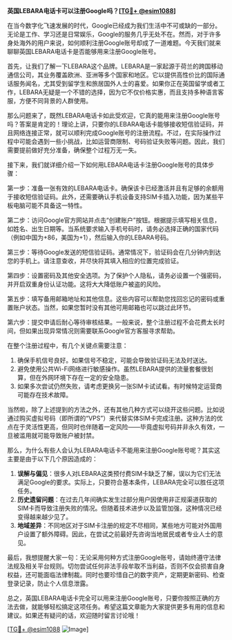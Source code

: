 **英国LEBARA电话卡可以注册Google吗？[[TG💪+ @esim1088](https://t.me/s/esim1088)]**

在当今数字化飞速发展的时代，Google已经成为我们生活中不可或缺的一部分。无论是工作、学习还是日常娱乐，Google的服务几乎无处不在。然而，对于许多身处海外的用户来说，如何顺利注册Google账号却成了一道难题。今天我们就来聊聊英国LEBARA电话卡是否能够用来注册Google账号。

首先，让我们了解一下LEBARA这个品牌。LEBARA是一家起源于荷兰的跨国移动通信公司，其业务覆盖欧洲、亚洲等多个国家和地区。它以提供高性价比的国际通话服务闻名，尤其受到留学生和旅居国外人士的喜爱。如果你正在英国留学或者工作，LEBARA无疑是一个不错的选择，因为它不仅价格实惠，而且支持多种语言客服，方便不同背景的人群使用。

那么问题来了，既然LEBARA电话卡如此受欢迎，它真的能用来注册Google账号吗？答案是肯定的！理论上讲，只要你的LEBARA电话卡能够接收短信验证码，并且网络连接正常，就可以顺利完成Google账号的注册流程。不过，在实际操作过程中可能会遇到一些小挑战，比如运营商限制、号码验证失败等问题。因此，我们需要提前做好充分准备，确保整个过程万无一失。

接下来，我们就详细介绍一下如何用LEBARA电话卡注册Google账号的具体步骤：

第一步：准备一张有效的LEBARA电话卡。确保该卡已经激活并且有足够的余额用于接收短信验证码。此外，还需要确认手机设备支持SIM卡插入功能，因为某些平板电脑可能不具备这一特性。

第二步：访问Google官方网站并点击“创建账户”按钮。根据提示填写相关信息，如姓名、出生日期等。当系统要求输入手机号码时，请务必选择正确的国家代码（例如中国为+86，美国为+1），然后输入你的LEBARA号码。

第三步：等待Google发送的短信验证码。通常情况下，验证码会在几分钟内到达您的手机上。请注意查收，并尽快将其填入相应的位置完成验证。

第四步：设置密码及其他安全选项。为了保护个人隐私，请务必设置一个强密码，并开启双重身份认证功能。这将大大降低账户被盗的风险。

第五步：填写备用邮箱地址和其他信息。这些内容可以帮助您找回忘记的密码或重置账户状态。当然，如果您暂时没有其他可用邮箱也可以跳过此环节。

第六步：提交申请后耐心等待审核结果。一般来说，整个注册过程不会花费太长时间，但如果出现异常情况则需要联系Google官方客服寻求帮助。

在整个注册过程中，有几个关键点需要注意：

1. 确保手机信号良好。如果信号不稳定，可能会导致验证码无法及时送达。
2. 避免使用公共Wi-Fi网络进行敏感操作。虽然LEBARA提供的流量套餐很划算，但在外网环境下存在一定的安全隐患。
3. 如果多次尝试仍然失败，请考虑更换另一张SIM卡试试看。有时候特定运营商可能存在技术故障。

当然啦，除了上述提到的方法之外，还有其他几种方式可以绕开这些问题。比如说通过购买虚拟号码（即所谓的“VPS”）来代替实体SIM卡完成注册。这种方法的优点在于灵活性更高，但同时也伴随着一定风险——毕竟虚拟号码并非永久有效，一旦被滥用就可能导致账户被封禁。

那么，为什么有些人会认为LEBARA电话卡不能用来注册Google账号呢？其实这主要是由于以下几个原因造成的：

1. **误解与偏见**：很多人对LEBARA这类预付费SIM卡缺乏了解，误以为它们无法满足Google的要求。实际上，只要符合基本条件，LEBARA完全可以胜任这项任务。
2. **历史遗留问题**：在过去几年间确实发生过部分用户因使用非正规渠道获取的SIM卡而导致注册失败的情况。但随着技术进步以及监管加强，这种情况已经变得越来越少见了。
3. **地域差异**：不同地区对于SIM卡注册的规定不尽相同，某些地方可能对外国用户设置了额外障碍。因此，在尝试之前最好先咨询当地居民或者专业人士的意见。

最后，我想提醒大家一句：无论采用何种方式注册Google账号，请始终遵守法律法规及相关平台规则。切勿尝试任何非法手段牟取不当利益，否则不仅会损害自身权益，还可能面临法律制裁。同时也要珍惜自己的数字资产，定期更新密码、检查登录记录，防止个人信息泄露。

总之，英国LEBARA电话卡完全可以用来注册Google账号，只要你按照正确的方法去做，就能够轻松搞定这项任务。希望这篇文章能为大家提供更多有用的信息和建议。如果还有疑问的话，欢迎随时留言讨论哦！

[[TG💪+ @esim1088](https://t.me/s/esim1088) ![Image](https://i.postimg.cc/4NQfJmqS/Snipaste-2025-05-13-00-14-12.png)]